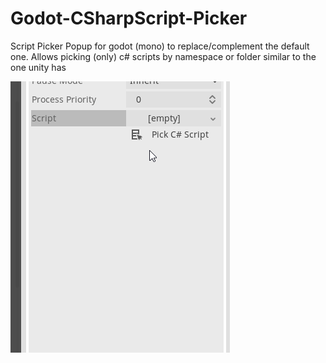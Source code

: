 # Godot-CSharpScript-Picker
Script Picker Popup for godot (mono) to replace/complement the default one. Allows picking (only) c# scripts by namespace or folder similar to the one unity has

![alt text](https://github.com/Flavelius/Godot-CSharpScript-Picker/blob/main/Images/ExampleUsage.gif?raw=true)
